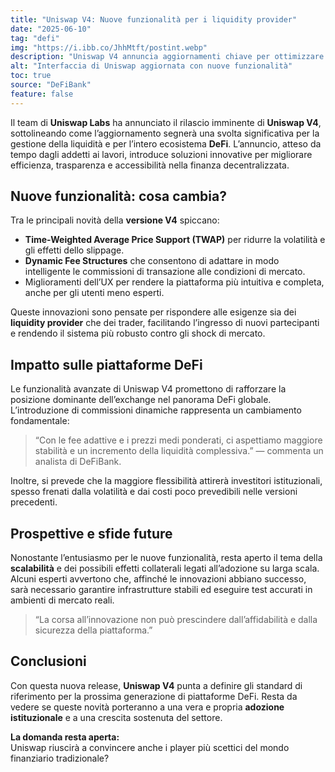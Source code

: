```yaml
---
title: "Uniswap V4: Nuove funzionalità per i liquidity provider"
date: "2025-06-10"
tag: "defi"
img: "https://i.ibb.co/JhhMtft/postint.webp"
description: "Uniswap V4 annuncia aggiornamenti chiave per ottimizzare la liquidità nel DeFi"
alt: "Interfaccia di Uniswap aggiornata con nuove funzionalità"
toc: true
source: "DeFiBank"
feature: false
---
```


Il team di **Uniswap Labs** ha annunciato il rilascio imminente di **Uniswap V4**, sottolineando come l’aggiornamento segnerà una svolta significativa per la gestione della liquidità e per l’intero ecosistema **DeFi**. L’annuncio, atteso da tempo dagli addetti ai lavori, introduce soluzioni innovative per migliorare efficienza, trasparenza e accessibilità nella finanza decentralizzata.

## Nuove funzionalità: cosa cambia?

Tra le principali novità della **versione V4** spiccano:

- **Time-Weighted Average Price Support (TWAP)** per ridurre la volatilità e gli effetti dello slippage.
- **Dynamic Fee Structures** che consentono di adattare in modo intelligente le commissioni di transazione alle condizioni di mercato.
- Miglioramenti dell’UX per rendere la piattaforma più intuitiva e completa, anche per gli utenti meno esperti.

Queste innovazioni sono pensate per rispondere alle esigenze sia dei **liquidity provider** che dei trader, facilitando l’ingresso di nuovi partecipanti e rendendo il sistema più robusto contro gli shock di mercato.

## Impatto sulle piattaforme DeFi

Le funzionalità avanzate di Uniswap V4 promettono di rafforzare la posizione dominante dell’exchange nel panorama DeFi globale. L’introduzione di commissioni dinamiche rappresenta un cambiamento fondamentale:

> “Con le fee adattive e i prezzi medi ponderati, ci aspettiamo maggiore stabilità e un incremento della liquidità complessiva.” — commenta un analista di DeFiBank.

Inoltre, si prevede che la maggiore flessibilità attirerà investitori istituzionali, spesso frenati dalla volatilità e dai costi poco prevedibili nelle versioni precedenti.

## Prospettive e sfide future

Nonostante l’entusiasmo per le nuove funzionalità, resta aperto il tema della **scalabilità** e dei possibili effetti collaterali legati all’adozione su larga scala. Alcuni esperti avvertono che, affinché le innovazioni abbiano successo, sarà necessario garantire infrastrutture stabili ed eseguire test accurati in ambienti di mercato reali.

> “La corsa all’innovazione non può prescindere dall’affidabilità e dalla sicurezza della piattaforma.”

## Conclusioni

Con questa nuova release, **Uniswap V4** punta a definire gli standard di riferimento per la prossima generazione di piattaforme DeFi. Resta da vedere se queste novità porteranno a una vera e propria **adozione istituzionale** e a una crescita sostenuta del settore.

**La domanda resta aperta:**  
Uniswap riuscirà a convincere anche i player più scettici del mondo finanziario tradizionale?